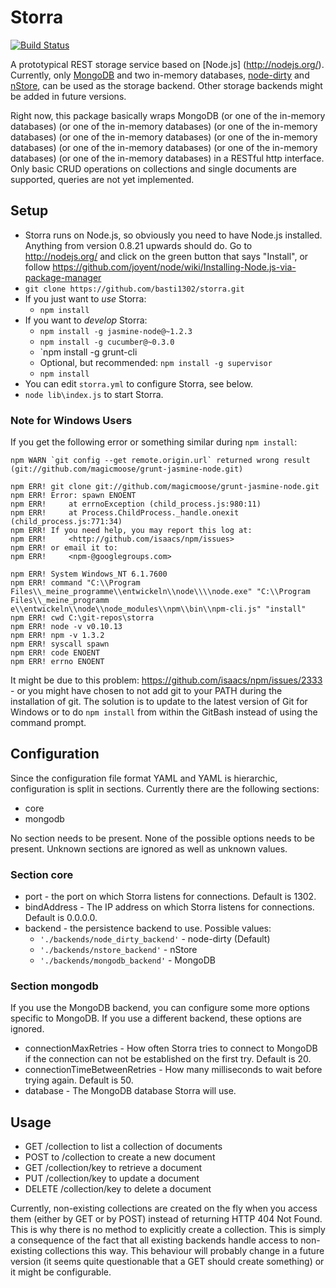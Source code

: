Storra
======
[![Build Status](https://travis-ci.org/basti1302/storra.png)](https://travis-ci.org/basti1302/storra)

A prototypical REST storage service based on [Node.js] (http://nodejs.org/). Currently, only [MongoDB](http://www.mongodb.org/) and two in-memory databases, [node-dirty](https://github.com/felixge/node-dirty) and [nStore](https://github.com/creationix/nstore), can be used as the storage backend. Other storage backends might be added in future versions.

Right now, this package basically wraps MongoDB (or one of the in-memory databases) (or one of the in-memory databases) (or one of the in-memory databases) (or one of the in-memory databases) (or one of the in-memory databases) (or one of the in-memory databases) (or one of the in-memory databases) (or one of the in-memory databases) in a RESTful http interface. Only basic CRUD operations on collections and single documents are supported, queries are not yet implemented.

Setup
-----

* Storra runs on Node.js, so obviously you need to have Node.js installed. Anything from version 0.8.21 upwards should do. Go to http://nodejs.org/ and click on the green button that says "Install", or follow https://github.com/joyent/node/wiki/Installing-Node.js-via-package-manager
* `git clone https://github.com/basti1302/storra.git`
* If you just want to *use* Storra:
    * `npm install`
* If you want to *develop* Storra:
    * `npm install -g jasmine-node@~1.2.3`
    * `npm install -g cucumber@~0.3.0`
    * `npm install -g grunt-cli
    * Optional, but recommended: `npm install -g supervisor`
    * `npm install`
* You can edit `storra.yml` to configure Storra, see below.
* `node lib\index.js` to start Storra.

### Note for Windows Users

If you get the following error or something similar during `npm install`:

```shell
npm WARN `git config --get remote.origin.url` returned wrong result (git://github.com/magicmoose/grunt-jasmine-node.git)

npm ERR! git clone git://github.com/magicmoose/grunt-jasmine-node.git
npm ERR! Error: spawn ENOENT
npm ERR!     at errnoException (child_process.js:980:11)
npm ERR!     at Process.ChildProcess._handle.onexit (child_process.js:771:34)
npm ERR! If you need help, you may report this log at:
npm ERR!     <http://github.com/isaacs/npm/issues>
npm ERR! or email it to:
npm ERR!     <npm-@googlegroups.com>

npm ERR! System Windows_NT 6.1.7600
npm ERR! command "C:\\Program Files\\_meine_programme\\entwickeln\\node\\\\node.exe" "C:\\Program Files\\_meine_programm
e\\entwickeln\\node\\node_modules\\npm\\bin\\npm-cli.js" "install"
npm ERR! cwd C:\git-repos\storra
npm ERR! node -v v0.10.13
npm ERR! npm -v 1.3.2
npm ERR! syscall spawn
npm ERR! code ENOENT
npm ERR! errno ENOENT
```

It might be due to this problem: https://github.com/isaacs/npm/issues/2333 - or you might have chosen to not add git to your PATH during the installation of git. The solution is to update to the latest version of Git for Windows or to do `npm install` from within the GitBash instead of using the command prompt.

Configuration
-------------

Since the configuration file format YAML and YAML is hierarchic, configuration is split in sections. Currently there are the following sections:

* core
* mongodb

No section needs to be present. None of the possible options needs to be present. Unknown sections are ignored as well as unknown values.

### Section core

* port - the port on which Storra listens for connections. Default is 1302.
* bindAddress - The IP address on which Storra listens for connections. Default is 0.0.0.0.
* backend - the persistence backend to use. Possible values:
    * `'./backends/node_dirty_backend'` - node-dirty (Default)
    * `'./backends/nstore_backend'` - nStore
    * `'./backends/mongodb_backend'` - MongoDB

### Section mongodb
If you use the MongoDB backend, you can configure some more options specific to MongoDB. If you use a different backend, these options are ignored.
* connectionMaxRetries - How often Storra tries to connect to MongoDB if the connection can not be established on the first try. Default is 20.
* connectionTimeBetweenRetries - How many milliseconds to wait before trying again. Default is 50.
* database - The MongoDB database Storra will use.

Usage
-----

* GET /collection to list a collection of documents
* POST to /collection to create a new document
* GET /collection/key to retrieve a document
* PUT /collection/key to update a document
* DELETE /collection/key to delete a document

Currently, non-existing collections are created on the fly when you access them (either by GET or by POST) instead of returning HTTP 404 Not Found. This is why there is no method to explicitly create a collection. This is simply a consequence of the fact that all existing backends handle access to non-existing collections this way. This behaviour will probably change in a future version (it seems quite questionable that a GET should create something) or it might be configurable.
